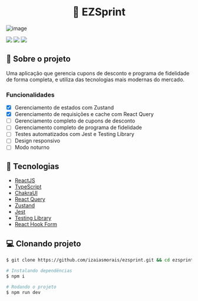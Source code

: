 <h1 align='center'>
    🔖 EZSprint
</h1>

![image](https://user-images.githubusercontent.com/53953937/218264028-c391f3ba-32df-4c05-b5df-18039239fb69.png)

<div>
<img src="https://img.shields.io/static/v1?label=LICENSE&message=MIT&color=805AD5&style=for-the-badge"/> <img src="https://img.shields.io/static/v1?label=STATUS&message=DEVELOPING&color=805AD5&style=for-the-badge"/> <img src="https://img.shields.io/static/v1?label=NODE&message=V16.15.0&color=805AD5&style=for-the-badge"/>
</div>

## 📃 Sobre o projeto

Uma aplicação que gerencia cupons de desconto e programa de fidelidade de forma completa, e utiliza das tecnologias mais modernas do mercado.

### Funcionalidades

- [x] Gerenciamento de estados com Zustand
- [x] Gerenciamento de requisições e cache com React Query
- [ ] Gerenciamento completo de cupons de desconto
- [ ] Gerenciamento completo de programa de fidelidade
- [ ] Testes automatizados com Jest e Testing Library
- [ ] Design responsivo
- [ ] Modo noturno

## 🚀 Tecnologias

- [ReactJS](https://reactjs.org/)
- [TypeScript](https://www.typescriptlang.org/)
- [ChakraUI](https://chakra-ui.com/)
- [React Query](https://redux-toolkit.js.org/)
- [Zustand](https://redux-toolkit.js.org/)
- [Jest](https://redux-toolkit.js.org/)
- [Testing Library](https://redux-toolkit.js.org/)
- [React Hook Form](https://redux-toolkit.js.org/)

## 💻 Clonando projeto

```bash
$ git clone https://github.com/izaiasmorais/ezsprint.git && cd ezsprint
```

```bash
# Instalando dependências
$ npm i

# Rodando o projeto
$ npm run dev

```
